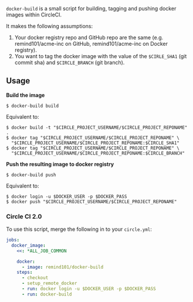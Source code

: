 `docker-build` is a small script for building, tagging and pushing docker images within CircleCI.

It makes the following assumptions:

1. Your docker registry repo and GitHub repo are the same (e.g. remind101/acme-inc on GitHub, remind101/acme-inc on Docker registry).
2. You want to tag the docker image with the value of the `$CIRLE_SHA1` (git commit sha) and `$CIRCLE_BRANCH` (git branch).

## Usage

**Build the image**

```console
$ docker-build build
```

Equivalent to:

```console
$ docker build -t "$CIRCLE_PROJECT_USERNAME/$CIRCLE_PROJECT_REPONAME" .
$ docker tag "$CIRCLE_PROJECT_USERNAME/$CIRCLE_PROJECT_REPONAME" \
  "$CIRCLE_PROJECT_USERNAME/$CIRCLE_PROJECT_REPONAME:$CIRCLE_SHA1"
$ docker tag "$CIRCLE_PROJECT_USERNAME/$CIRCLE_PROJECT_REPONAME" \
  "$CIRCLE_PROJECT_USERNAME/$CIRCLE_PROJECT_REPONAME:$CIRCLE_BRANCH"
```

**Push the resulting image to docker registry**

```console
$ docker-build push
```

Equivalent to:

```console
$ docker login -u $DOCKER_USER -p $DOCKER_PASS
$ docker push "$CIRCLE_PROJECT_USERNAME/$CIRCLE_PROJECT_REPONAME"
```

### Circle CI 2.0

To use this script, merge the following in to your `circle.yml`:

```yml
jobs:
  docker_image:
    <<: *ALL_JOB_COMMON

    docker:
      - image: remind101/docker-build
    steps:
      - checkout
      - setup_remote_docker
      - run: docker login -u $DOCKER_USER -p $DOCKER_PASS
      - run: docker-build
```
